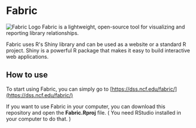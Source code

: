 
# Fabric
![Fabric Logo](https://dss.ncf.edu/fabric/img/fabrictitle.png)
Fabric is a lightweight, open-source tool for visualizing and reporting library relationships.

Fabric uses R's Shiny library and can be used as a website or a standard R project. Shiny is a powerful R package that makes it easy to build interactive web applications.

## How to use
To start using Fabric, you can simply go to [https://dss.ncf.edu/fabric/](https://dss.ncf.edu/fabric/)

If you want to use Fabric in your computer, you can download this repository and open the **Fabric.Rproj** file. ( You need RStudio installed in your computer to do that. )